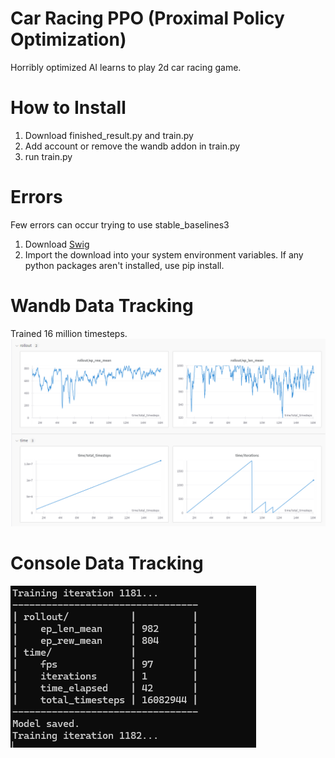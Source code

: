 # Car Racing PPO (Proximal Policy Optimization)
Horribly optimized AI learns to play 2d car racing game.

# How to Install
1. Download finished_result.py and train.py
2. Add account or remove the wandb addon in train.py
3. run train.py

# Errors
Few errors can occur trying to use stable_baselines3
1. Download [Swig](https://www.swig.org/download.html)
2. Import the download into your system environment variables.
If any python packages aren't installed, use pip install.

# Wandb Data Tracking
Trained 16 million timesteps.
![](image.png)

# Console Data Tracking
![](image122.png)
